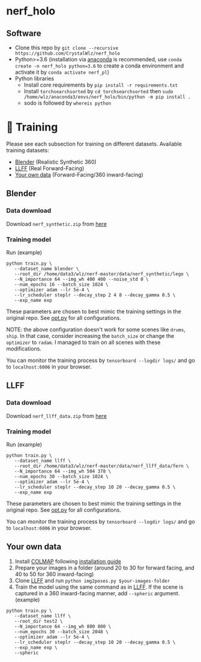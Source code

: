 # nerf_holo

## Software

* Clone this repo by `git clone --recursive https://github.com/CrystalWlz/nerf_holo`
* Python>=3.6 (installation via [anaconda](https://www.anaconda.com/distribution/) is recommended, use `conda create -n nerf_holo python=3.6` to create a conda environment and activate it by `conda activate nerf_pl`)
* Python libraries
    * Install core requirements by `pip install -r requirements.txt`
    * Install `torchsearchsorted` by `cd torchsearchsorted` then `sudo /home/wlz/anaconda3/envs/nerf_holo/bin/python -m pip install .`
    * sodo is followed by `whereis python`
    
# :key: Training

Please see each subsection for training on different datasets. Available training datasets:

* [Blender](#blender) (Realistic Synthetic 360)
* [LLFF](#llff) (Real Forward-Facing)
* [Your own data](#your-own-data) (Forward-Facing/360 inward-facing)

## Blender

   
### Data download

Download `nerf_synthetic.zip` from [here](https://drive.google.com/drive/folders/128yBriW1IG_3NJ5Rp7APSTZsJqdJdfc1)

### Training model

Run (example)
```
python train.py \
   --dataset_name blender \
   --root_dir /home/data3/wlz/nerf-master/data/nerf_synthetic/lego \
   --N_importance 64 --img_wh 400 400 --noise_std 0 \
   --num_epochs 16 --batch_size 1024 \
   --optimizer adam --lr 5e-4 \
   --lr_scheduler steplr --decay_step 2 4 8 --decay_gamma 0.5 \
   --exp_name exp
```

These parameters are chosen to best mimic the training settings in the original repo. See [opt.py](opt.py) for all configurations.

NOTE: the above configuration doesn't work for some scenes like `drums`, `ship`. In that case, consider increasing the `batch_size` or change the `optimizer` to `radam`. I managed to train on all scenes with these modifications.

You can monitor the training process by `tensorboard --logdir logs/` and go to `localhost:6006` in your browser.


## LLFF

   
### Data download

Download `nerf_llff_data.zip` from [here](https://drive.google.com/drive/folders/128yBriW1IG_3NJ5Rp7APSTZsJqdJdfc1)

### Training model

Run (example)
```
python train.py \
   --dataset_name llff \
   --root_dir /home/data3/wlz/nerf-master/data/nerf_llff_data/fern \
   --N_importance 64 --img_wh 504 378 \
   --num_epochs 30 --batch_size 1024 \
   --optimizer adam --lr 5e-4 \
   --lr_scheduler steplr --decay_step 10 20 --decay_gamma 0.5 \
   --exp_name exp
```

These parameters are chosen to best mimic the training settings in the original repo. See [opt.py](opt.py) for all configurations.

You can monitor the training process by `tensorboard --logdir logs/` and go to `localhost:6006` in your browser.

## Your own data

   
1. Install [COLMAP](https://github.com/colmap/colmap) following [installation guide](https://colmap.github.io/install.html)
2. Prepare your images in a folder (around 20 to 30 for forward facing, and 40 to 50 for 360 inward-facing)
3. Clone [LLFF](https://github.com/Fyusion/LLFF) and run `python img2poses.py $your-images-folder`
4. Train the model using the same command as in [LLFF](#llff). If the scene is captured in a 360 inward-facing manner, add `--spheric` argument.
(example)
```
python train.py \
   --dataset_name llff \
   --root_dir test2 \
   --N_importance 64 --img_wh 800 800 \
   --num_epochs 30 --batch_size 2048 \
   --optimizer adam --lr 5e-4 \
   --lr_scheduler steplr --decay_step 10 20 --decay_gamma 0.5 \
   --exp_name exp \
   --spheric
```
